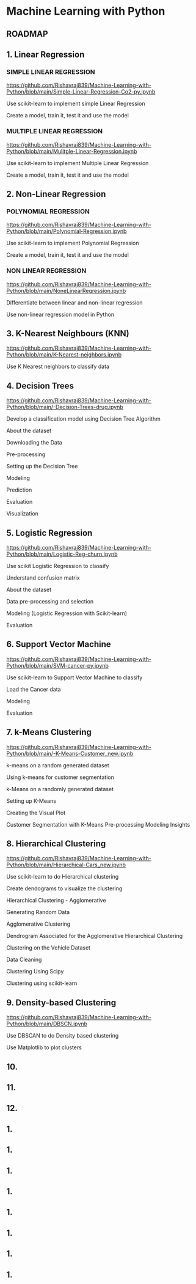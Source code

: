 # Machine Learning with Python

## ROADMAP

## 1. Linear Regression

  ### SIMPLE LINEAR REGRESSION
  
  https://github.com/Rishavraj839/Machine-Learning-with-Python/blob/main/Simple-Linear-Regression-Co2-py.ipynb
  
  Use scikit-learn to implement simple Linear Regression
  
  
Create a model, train it, test it and use the model
 
  ### MULTIPLE LINEAR REGRESSION

  https://github.com/Rishavraj839/Machine-Learning-with-Python/blob/main/Mulitple-Linear-Regression.ipynb

Use scikit-learn to implement Multiple Linear Regression


Create a model, train it, test it and use the model


## 2. Non-Linear Regression

  ### POLYNOMIAL REGRESSION
  
  https://github.com/Rishavraj839/Machine-Learning-with-Python/blob/main/Polynomial-Regression.ipynb
  
Use scikit-learn to implement Polynomial Regression


Create a model, train it, test it and use the model

 ### NON LINEAR REGRESSION
 
 https://github.com/Rishavraj839/Machine-Learning-with-Python/blob/main/NoneLinearRegression.ipynb

Differentiate between linear and non-linear regression
 
Use non-linear regression model in Python

## 3. K-Nearest Neighbours (KNN)

https://github.com/Rishavraj839/Machine-Learning-with-Python/blob/main/K-Nearest-neighbors.ipynb

Use K Nearest neighbors to classify data


## 4.  Decision Trees 

https://github.com/Rishavraj839/Machine-Learning-with-Python/blob/main/-Decision-Trees-drug.ipynb


Develop a classification model using Decision Tree Algorithm

About the dataset


Downloading the Data


Pre-processing


Setting up the Decision Tree


Modeling

Prediction


Evaluation


Visualization


## 5. Logistic Regression

https://github.com/Rishavraj839/Machine-Learning-with-Python/blob/main/Logistic-Reg-churn.ipynb



Use scikit Logistic Regression to classify


Understand confusion matrix

About the dataset


Data pre-processing and selection


Modeling (Logistic Regression with Scikit-learn)


Evaluation



## 6.  Support Vector Machine

https://github.com/Rishavraj839/Machine-Learning-with-Python/blob/main/SVM-cancer-py.ipynb


Use scikit-learn to Support Vector Machine to classify


Load the Cancer data


Modeling


Evaluation



## 7. k-Means Clustering

https://github.com/Rishavraj839/Machine-Learning-with-Python/blob/main/-K-Means-Customer_new.ipynb

k-means on a random generated dataset


Using k-means for customer segmentation

k-Means on a randomly generated dataset


Setting up K-Means


Creating the Visual Plot


Customer Segmentation with K-Means
Pre-processing
Modeling
Insights

## 8. Hierarchical Clustering

https://github.com/Rishavraj839/Machine-Learning-with-Python/blob/main/Hierarchical-Cars_new.ipynb

Use scikit-learn to do Hierarchical clustering


Create dendograms to visualize the clustering



Hierarchical Clustering - Agglomerative


Generating Random Data


Agglomerative Clustering


Dendrogram Associated for the Agglomerative Hierarchical Clustering


Clustering on the Vehicle Dataset


Data Cleaning


Clustering Using Scipy


Clustering using scikit-learn


## 9. Density-based Clustering 

https://github.com/Rishavraj839/Machine-Learning-with-Python/blob/main/DBSCN.ipynb

Use DBSCAN to do Density based clustering


Use Matplotlib to plot clusters

## 10.
## 11.
## 12.
## 1.
## 1.
## 1.
## 1.
## 1.
## 1.
## 1.
## 1.

